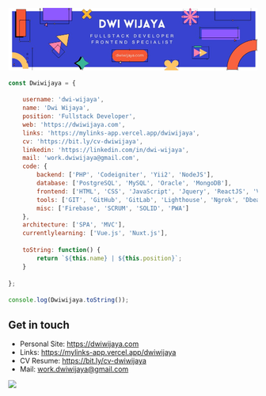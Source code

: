 ![Banner](assets/blue-geometric-banner-new.png)

```javascript
const Dwiwijaya = {

    username: 'dwi-wijaya',
    name: 'Dwi Wijaya',
    position: 'Fullstack Developer',
    web: 'https://dwiwijaya.com',
    links: 'https://mylinks-app.vercel.app/dwiwijaya',
    cv: 'https://bit.ly/cv-dwiwijaya',
    linkedin: 'https://linkedin.com/in/dwi-wijaya',
    mail: 'work.dwiwijaya@gmail.com',
    code: {
        backend: ['PHP', 'Codeigniter', 'Yii2', 'NodeJS'],
        database: ['PostgreSQL', 'MySQL', 'Oracle', 'MongoDB'],
        frontend: ['HTML', 'CSS', 'JavaScript', 'Jquery', 'ReactJS', 'Vue.js', 'Next.js', 'Bootstrap', 'Tailwind', 'Sass'],
        tools: ['GIT', 'GitHub', 'GitLab', 'Lighthouse', 'Ngrok', 'Dbeaver'],
        misc: ['Firebase', 'SCRUM', 'SOLID', 'PWA']
    },
    architecture: ['SPA', 'MVC'],
    currentlylearning: ['Vue.js', 'Nuxt.js'],

    toString: function() {
        return `${this.name} | ${this.position}`;
    }

};

console.log(Dwiwijaya.toString());
```

## Get in touch

- Personal Site: https://dwiwijaya.com
- Links: https://mylinks-app.vercel.app/dwiwijaya
- CV Resume: https://bit.ly/cv-dwiwijaya
- Mail: work.dwiwijaya@gmail.com

[![](https://visitcount.itsvg.in/api?id=dwi-wijaya&icon=2&color=3)](https://visitcount.itsvg.in)
